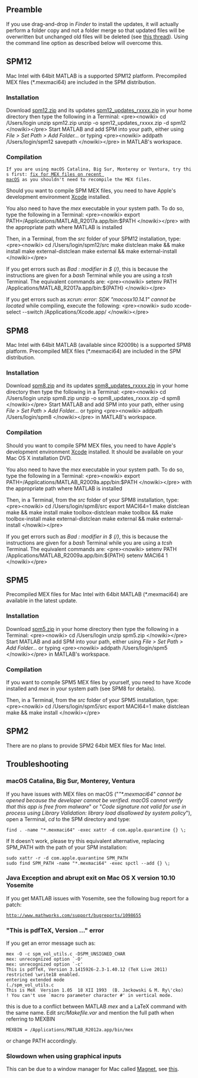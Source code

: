 ## Preamble

If you use drag-and-drop in *Finder* to install the updates, it will
actually perform a folder copy and not a folder merge so that updated
files will be overwritten but unchanged old files will be deleted (see
[this
thread](http://macosx.com/forums/mac-os-x-system-mac-software/303820-copy-folder-deletes-original-folder-contents-then-copies-new-ones.html)).
Using the command line option as described below will overcome this.

## SPM12

Mac Intel with 64bit MATLAB is a supported SPM12 platform. Precompiled
MEX files (\*.mexmaci64) are included in the SPM distribution.

### Installation

Download
[spm12.zip](http://www.fil.ion.ucl.ac.uk/spm/software/download.html) and
its updates
[spm12_updates_rxxxx.zip](http://www.fil.ion.ucl.ac.uk/spm/download/spm12_updates/)
in your home directory then type the following in a Terminal:
\<pre\>\<nowiki\> cd /Users/login unzip spm12.zip unzip -o
spm12_updates_rxxxx.zip -d spm12 \</nowiki\>\</pre\> Start MATLAB and
add SPM into your path, either using *File \> Set Path \> Add
Folder\...* or typing \<pre\>\<nowiki\> addpath /Users/login/spm12
savepath \</nowiki\>\</pre\> in MATLAB\'s workspace.

### Compilation

`If you are using macOS Catalina, Big Sur, Monterey or Ventura, try this first: `[`fix for MEX files on recent macOS`](SPM/Installation_on_64bit_Mac_OS_(Intel)#macOS_Catalina,_Big_Sur,_Monterey,_Ventura "wikilink")` as you shouldn't need to recompile the MEX files.`

Should you want to compile SPM MEX files, you need to have Apple\'s
development environment [Xcode](http://developer.apple.com/tools/xcode/)
installed.

You also need to have the *mex* executable in your system path. To do
so, type the following in a Terminal: \<pre\>\<nowiki\> export
PATH=/Applications/MATLAB_R2017a.app/bin:\$PATH \</nowiki\>\</pre\> with
the appropriate path where MATLAB is installed

Then, in a Terminal, from the *src* folder of your SPM12 installation,
type: \<pre\>\<nowiki\> cd /Users/login/spm12/src make distclean make &&
make install make external-distclean make external && make
external-install \</nowiki\>\</pre\>

If you get errors such as *Bad : modifier in \$ (/)*, this is because
the instructions are given for a *bash* Terminal while you are using a
*tcsh* Terminal. The equivalent commands are: \<pre\>\<nowiki\> setenv
PATH /Applications/MATLAB_R2017a.app/bin:\${PATH} \</nowiki\>\</pre\>

If you get errors such as *xcrun: error: SDK \"macosx10.14.1\" cannot be
located* while compiling, execute the following: \<pre\>\<nowiki\> sudo
xcode-select \--switch /Applications/Xcode.app/ \</nowiki\>\</pre\>

## SPM8

Mac Intel with 64bit MATLAB (available since R2009b) is a supported SPM8
platform. Precompiled MEX files (\*.mexmaci64) are included in the SPM
distribution.

### Installation

Download
[spm8.zip](http://www.fil.ion.ucl.ac.uk/spm/software/download.html) and
its updates
[spm8_updates_rxxxx.zip](ftp://ftp.fil.ion.ucl.ac.uk/spm/spm8_updates/)
in your home directory then type the following in a Terminal:
\<pre\>\<nowiki\> cd /Users/login unzip spm8.zip unzip -o
spm8_updates_rxxxx.zip -d spm8 \</nowiki\>\</pre\> Start MATLAB and add
SPM into your path, either using *File \> Set Path \> Add Folder\...* or
typing \<pre\>\<nowiki\> addpath /Users/login/spm8 \</nowiki\>\</pre\>
in MATLAB\'s workspace.

### Compilation

Should you want to compile SPM MEX files, you need to have Apple\'s
development environment [Xcode](http://developer.apple.com/tools/xcode/)
installed. It should be available on your Mac OS X installation DVD.

You also need to have the *mex* executable in your system path. To do
so, type the following in a Terminal: \<pre\>\<nowiki\> export
PATH=/Applications/MATLAB_R2009a.app/bin:\$PATH \</nowiki\>\</pre\> with
the appropriate path where MATLAB is installed

Then, in a Terminal, from the *src* folder of your SPM8 installation,
type: \<pre\>\<nowiki\> cd /Users/login/spm8/src export MACI64=1 make
distclean make && make install make toolbox-distclean make toolbox &&
make toolbox-install make external-distclean make external && make
external-install \</nowiki\>\</pre\>

If you get errors such as *Bad : modifier in \$ (/)*, this is because
the instructions are given for a *bash* Terminal while you are using a
*tcsh* Terminal. The equivalent commands are: \<pre\>\<nowiki\> setenv
PATH /Applications/MATLAB_R2009a.app/bin:\${PATH} setenv MACI64 1
\</nowiki\>\</pre\>

## SPM5

Precompiled MEX files for Mac Intel with 64bit MATLAB (\*.mexmaci64) are
available in the latest update.

### Installation

Download
[spm5.zip](http://www.fil.ion.ucl.ac.uk/spm/software/download.html) in
your home directory then type the following in a Terminal:
\<pre\>\<nowiki\> cd /Users/login unzip spm5.zip \</nowiki\>\</pre\>
Start MATLAB and add SPM into your path, either using *File \> Set Path
\> Add Folder\...* or typing \<pre\>\<nowiki\> addpath /Users/login/spm5
\</nowiki\>\</pre\> in MATLAB\'s workspace.

### Compilation

If you want to compile SPM5 MEX files by yourself, you need to have
Xcode installed and *mex* in your system path (see SPM8 for details).

Then, in a Terminal, from the *src* folder of your SPM5 installation,
type: \<pre\>\<nowiki\> cd /Users/login/spm5/src export MACI64=1 make
distclean make && make install \</nowiki\>\</pre\>

## SPM2

There are no plans to provide SPM2 64bit MEX files for Mac Intel.

## Troubleshooting

### macOS Catalina, Big Sur, Monterey, Ventura

If you have issues with MEX files on macOS (\"*\"\*.mexmaci64\" cannot
be opened because the developer cannot be verified. macOS cannot verify
that this app is free from malware*\" or \"*Code signature not valid for
use in process using Library Validation: library load disallowed by
system policy*\"), open a Terminal, *cd* to the SPM directory and type:

`find . -name "*.mexmaci64" -exec xattr -d com.apple.quarantine {} \;`

If It doesn\'t work, please try this equivalent alternative, replacing
SPM_PATH with the path of your SPM installation:

`sudo xattr -r -d com.apple.quarantine SPM_PATH`  
`sudo find SPM_PATH -name "*.mexmaci64" -exec spctl --add {} \;`

### Java Exception and abrupt exit on Mac OS X version 10.10 Yosemite

If you get MATLAB issues with Yosemite, see the following bug report for
a patch:

[`http://www.mathworks.com/support/bugreports/1098655`](http://www.mathworks.com/support/bugreports/1098655)

### \"This is pdfTeX, Version \...\" error

If you get an error message such as:

`mex -O -c spm_vol_utils.c -DSPM_UNSIGNED_CHAR `  
`` mex: unrecognized option `-O' ``  
`` mex: unrecognized option `-c' ``  
`This is pdfTeX, Version 3.1415926-2.3-1.40.12 (TeX Live 2011)`  
`restricted \write18 enabled.`  
`entering extended mode`  
`(./spm_vol_utils.c`  
`This is MeX  Version 1.05  18 XII 1993  (B. Jackowski & M. Ry\'cko)`  
`` ! You can't use `macro parameter character #' in vertical mode. ``

this is due to a conflict between MATLAB *mex* and a LaTeX command with
the same name. Edit *src/Makefile.var* and mention the full path when
referring to MEXBIN

`MEXBIN = /Applications/MATLAB_R2012a.app/bin/mex`

or change PATH accordingly.

### Slowdown when using graphical inputs

This can be due to a window manager for Mac called
[Magnet](https://magnet.crowdcafe.com/), see
[this](https://www.mathworks.com/matlabcentral/answers/475682).
